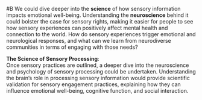  #B We could dive deeper into the **science** of how sensory information impacts emotional well-being. Understanding the **neuroscience** behind it could bolster the case for sensory rights, making it easier for people to see how sensory experiences can positively affect mental health and connection to the world. How do sensory experiences trigger emotional and neurological responses, and what can we learn from neurodiverse communities in terms of engaging with those needs?

**The Science of Sensory Processing**:  
    Once sensory practices are outlined, a deeper dive into the neuroscience and psychology of sensory processing could be undertaken. Understanding the brain’s role in processing sensory information would provide scientific validation for sensory engagement practices, explaining how they can influence emotional well-being, cognitive function, and social interaction.